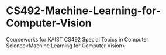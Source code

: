 # CS492-Machine-Learning-for-Computer-Vision
Courseworks for KAIST CS492 Special Topics in Computer Science&lt;Machine Learning for Computer Vision>
